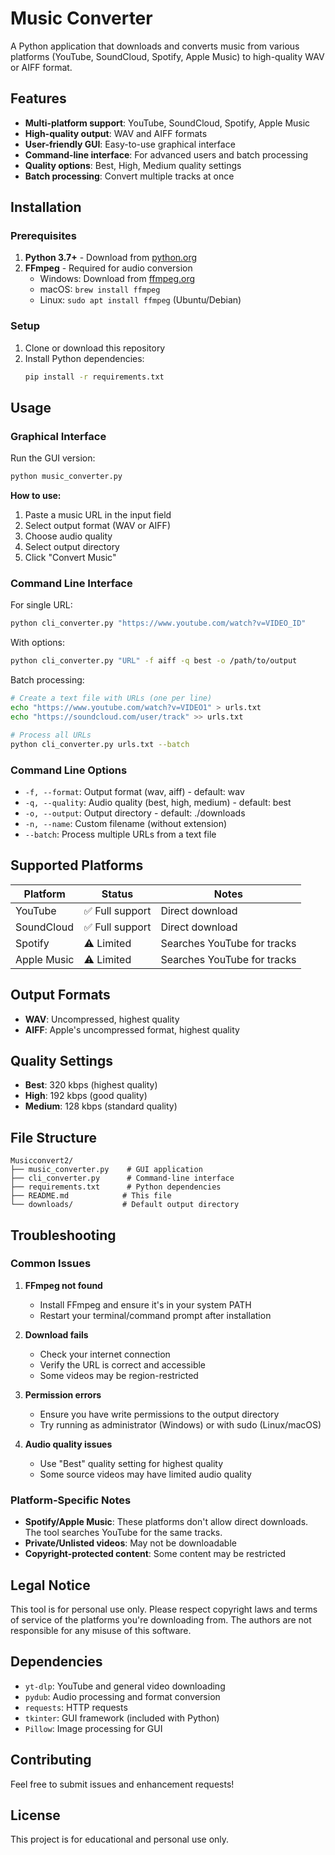 # Music Converter

A Python application that downloads and converts music from various platforms (YouTube, SoundCloud, Spotify, Apple Music) to high-quality WAV or AIFF format.

## Features

- **Multi-platform support**: YouTube, SoundCloud, Spotify, Apple Music
- **High-quality output**: WAV and AIFF formats
- **User-friendly GUI**: Easy-to-use graphical interface
- **Command-line interface**: For advanced users and batch processing
- **Quality options**: Best, High, Medium quality settings
- **Batch processing**: Convert multiple tracks at once

## Installation

### Prerequisites

1. **Python 3.7+** - Download from [python.org](https://python.org)
2. **FFmpeg** - Required for audio conversion
   - Windows: Download from [ffmpeg.org](https://ffmpeg.org/download.html)
   - macOS: `brew install ffmpeg`
   - Linux: `sudo apt install ffmpeg` (Ubuntu/Debian)

### Setup

1. Clone or download this repository
2. Install Python dependencies:
   ```bash
   pip install -r requirements.txt
   ```

## Usage

### Graphical Interface

Run the GUI version:
```bash
python music_converter.py
```

**How to use:**
1. Paste a music URL in the input field
2. Select output format (WAV or AIFF)
3. Choose audio quality
4. Select output directory
5. Click "Convert Music"

### Command Line Interface

For single URL:
```bash
python cli_converter.py "https://www.youtube.com/watch?v=VIDEO_ID"
```

With options:
```bash
python cli_converter.py "URL" -f aiff -q best -o /path/to/output
```

Batch processing:
```bash
# Create a text file with URLs (one per line)
echo "https://www.youtube.com/watch?v=VIDEO1" > urls.txt
echo "https://soundcloud.com/user/track" >> urls.txt

# Process all URLs
python cli_converter.py urls.txt --batch
```

### Command Line Options

- `-f, --format`: Output format (wav, aiff) - default: wav
- `-q, --quality`: Audio quality (best, high, medium) - default: best
- `-o, --output`: Output directory - default: ./downloads
- `-n, --name`: Custom filename (without extension)
- `--batch`: Process multiple URLs from a text file

## Supported Platforms

| Platform | Status | Notes |
|----------|--------|-------|
| YouTube | ✅ Full support | Direct download |
| SoundCloud | ✅ Full support | Direct download |
| Spotify | ⚠️ Limited | Searches YouTube for tracks |
| Apple Music | ⚠️ Limited | Searches YouTube for tracks |

## Output Formats

- **WAV**: Uncompressed, highest quality
- **AIFF**: Apple's uncompressed format, highest quality

## Quality Settings

- **Best**: 320 kbps (highest quality)
- **High**: 192 kbps (good quality)
- **Medium**: 128 kbps (standard quality)

## File Structure

```
Musicconvert2/
├── music_converter.py    # GUI application
├── cli_converter.py      # Command-line interface
├── requirements.txt      # Python dependencies
├── README.md            # This file
└── downloads/           # Default output directory
```

## Troubleshooting

### Common Issues

1. **FFmpeg not found**
   - Install FFmpeg and ensure it's in your system PATH
   - Restart your terminal/command prompt after installation

2. **Download fails**
   - Check your internet connection
   - Verify the URL is correct and accessible
   - Some videos may be region-restricted

3. **Permission errors**
   - Ensure you have write permissions to the output directory
   - Try running as administrator (Windows) or with sudo (Linux/macOS)

4. **Audio quality issues**
   - Use "Best" quality setting for highest quality
   - Some source videos may have limited audio quality

### Platform-Specific Notes

- **Spotify/Apple Music**: These platforms don't allow direct downloads. The tool searches YouTube for the same tracks.
- **Private/Unlisted videos**: May not be downloadable
- **Copyright-protected content**: Some content may be restricted

## Legal Notice

This tool is for personal use only. Please respect copyright laws and terms of service of the platforms you're downloading from. The authors are not responsible for any misuse of this software.

## Dependencies

- `yt-dlp`: YouTube and general video downloading
- `pydub`: Audio processing and format conversion
- `requests`: HTTP requests
- `tkinter`: GUI framework (included with Python)
- `Pillow`: Image processing for GUI

## Contributing

Feel free to submit issues and enhancement requests!

## License

This project is for educational and personal use only.
